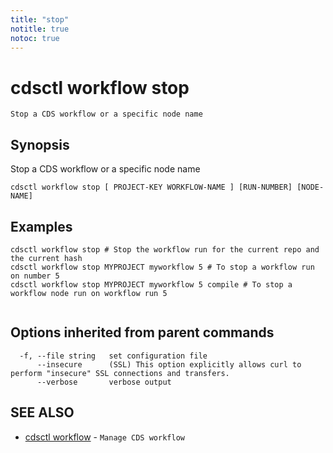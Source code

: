```yaml
---
title: "stop"
notitle: true
notoc: true
---
```

# cdsctl workflow stop

`Stop a CDS workflow or a specific node name`

## Synopsis

Stop a CDS workflow or a specific node name

```
cdsctl workflow stop [ PROJECT-KEY WORKFLOW-NAME ] [RUN-NUMBER] [NODE-NAME]
```

## Examples

```
cdsctl workflow stop # Stop the workflow run for the current repo and the current hash
cdsctl workflow stop MYPROJECT myworkflow 5 # To stop a workflow run on number 5
cdsctl workflow stop MYPROJECT myworkflow 5 compile # To stop a workflow node run on workflow run 5
	
```

## Options inherited from parent commands

```
  -f, --file string   set configuration file
      --insecure      (SSL) This option explicitly allows curl to perform "insecure" SSL connections and transfers.
      --verbose       verbose output
```

## SEE ALSO

* [cdsctl workflow](/docs/components/cdsctl/workflow/)	 - `Manage CDS workflow`


